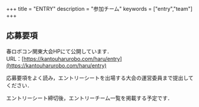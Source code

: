 +++
title = "ENTRY"
description = "参加チーム"
keywords = ["entry","team"]
+++

## 応募要項
春ロボコン関東大会HPにて公開しています．  
URL：[https://kantouharurobo.com/haru/entry](https://kantouharurobo.com/haru/entry)

応募要項をよく読み，エントリーシートを出場する大会の運営委員まで提出してください．  

エントリーシート締切後，エントリーチーム一覧を掲載する予定です．

<!-- ## 今後の書類公開予定 --> 

<!-- ### エントリーチーム一覧
{{< mdtable class = "simple-table" >}}
| 地域 | チーム名 | 学校名 |
| --- | --- | --- |
|関西|Robohan|大阪大学|
|関西|MOZU|大阪府立大学|
|関西|TomiRobo|富山大学|
|関西|新入社員|京都工芸繊維大学|
{{< /mdtable >}} -->


